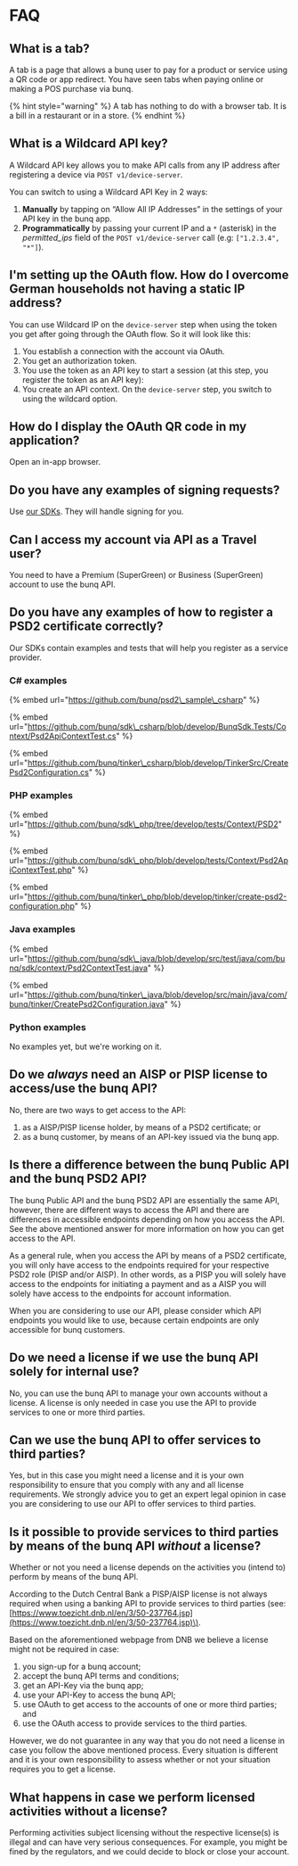 # FAQ

## **What is a tab?**

A tab is a page that allows a bunq user to pay for a product or service using a QR code or app redirect. You have seen tabs when paying online or making a POS purchase via bunq.

{% hint style="warning" %}
A tab has nothing to do with a browser tab. It is a bill in a restaurant or in a store.
{% endhint %}

## **What is a Wildcard API key?**

A Wildcard API key allows you to make API calls from any IP address after registering a device via `POST v1/device-server`. 

You can switch to using a Wildcard API Key in 2 ways:

1. **Manually** by tapping on “Allow All IP Addresses” in the settings of your API key in the bunq app.
2. **Programmatically** by passing your current IP and a `*` \(asterisk\) in the _permitted\_ips_ field of the `POST v1/device-server` call \(e.g: `["1.2.3.4", "*"]`\).

## I'm setting up the OAuth flow. How do I overcome German households not having a static IP address?

You can use Wildcard IP on the `device-server` step when using the token you get after going through the OAuth flow. So it will look like this:

1. You establish a connection with the account via OAuth.
2. You get an authorization token.
3. You use the token as an API key to start a session \(at this step, you register the token as an API key\):
4. You create an API context. On the `device-server` step, you switch to using the wildcard option.

## How do I display the OAuth QR code in my application?

Open an in-app browser.

## Do you have any examples of signing requests? 

Use [our SDKs](https://github.com/bunq). They will handle signing for you.

## Can I access my account via API as a Travel user?

You need to have a Premium \(SuperGreen\) or Business \(SuperGreen\) account to use the bunq API. 

## Do you have any examples of how to register a PSD2 certificate correctly?

Our SDKs contain examples and tests that will help you register as a service provider.

### **C\# examples** 

{% embed url="https://github.com/bunq/psd2\_sample\_csharp" %}

{% embed url="https://github.com/bunq/sdk\_csharp/blob/develop/BunqSdk.Tests/Context/Psd2ApiContextTest.cs" %}

{% embed url="https://github.com/bunq/tinker\_csharp/blob/develop/TinkerSrc/CreatePsd2Configuration.cs" %}

### **PHP examples**

{% embed url="https://github.com/bunq/sdk\_php/tree/develop/tests/Context/PSD2" %}

{% embed url="https://github.com/bunq/sdk\_php/blob/develop/tests/Context/Psd2ApiContextTest.php" %}

{% embed url="https://github.com/bunq/tinker\_php/blob/develop/tinker/create-psd2-configuration.php" %}

### **Java examples**

{% embed url="https://github.com/bunq/sdk\_java/blob/develop/src/test/java/com/bunq/sdk/context/Psd2ContextTest.java" %}

{% embed url="https://github.com/bunq/tinker\_java/blob/develop/src/main/java/com/bunq/tinker/CreatePsd2Configuration.java" %}

### **Python examples** 

No examples yet, but we're working on it.

## Do we _always_ need an AISP or PISP license to access/use the bunq API? 

No, there are two ways to get access to the API:

1. as a AISP/PISP license holder, by means of a PSD2 certificate; or 
2. as a bunq customer, by means of an API-key issued via the bunq app. 

## Is there a difference between the bunq Public API and the bunq PSD2 API? 

The bunq Public API and the bunq PSD2 API are essentially the same API, however, there are different ways to access the API and there are differences in accessible endpoints depending on how you access the API. See the above mentioned answer for more information on how you can get access to the API.

As a general rule, when you access the API by means of a PSD2 certificate, you will only have access to the endpoints required for your respective PSD2 role \(PISP and/or AISP\). In other words, as a PISP you will solely have access to the endpoints for initiating a payment and as a AISP you will solely have access to the endpoints for account information. 

When you are considering to use our API, please consider which API endpoints you would like to use, because certain endpoints are only accessible for bunq customers. 

## Do we need a license if we use the bunq API solely for internal use?

No, you can use the bunq API to manage your own accounts without a license. A license is only needed in case you use the API to provide services to one or more third parties. 

## Can we use the bunq API to offer services to third parties?

Yes, but in this case you might need a license and it is your own responsibility to ensure that you comply with any and all license requirements. We strongly advice you to get an expert legal opinion in case you are considering to use our API to offer services to third parties.

## Is it possible to provide services to third parties by means of the bunq API _without_ a license?

Whether or not you need a license depends on the activities you \(intend to\) perform by means of the bunq API. 

According to the Dutch Central Bank a PISP/AISP license is not always required when using a banking API to provide services to third parties \(see: [https://www.toezicht.dnb.nl/en/3/50-237764.jsp](https://www.toezicht.dnb.nl/en/3/50-237764.jsp)\). 

Based on the aforementioned webpage from DNB we believe a license might not be required in case:  

1. you sign-up for a bunq account;
2. accept the bunq API terms and conditions;
3. get an API-Key via the bunq app;
4. use your API-Key to access the bunq API; 
5. use OAuth to get access to the accounts of one or more third parties; and  
6. use the OAuth access to provide services to the third parties.

However, we do not guarantee in any way that you do not need a license in case you follow the above mentioned process. Every situation is different and it is your own responsibility to assess whether or not your situation requires you to get a license. 

## What happens in case we perform licensed activities without a license?

Performing activities subject licensing without the respective license\(s\) is illegal and can have very serious consequences. For example, you might be fined by the regulators, and we could decide to block or close your account. 

